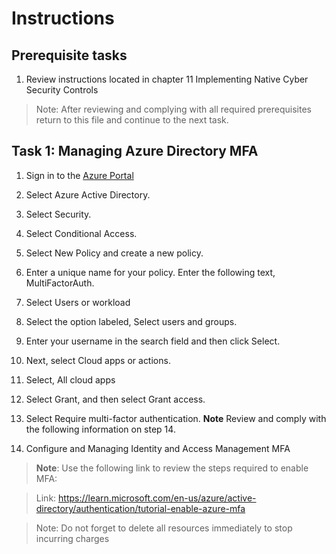 # Instructions

## Prerequisite tasks

1. Review instructions located in chapter 11 Implementing Native Cyber Security Controls
> Note: After reviewing and complying with all required prerequisites return to this file and continue to the next task.

## Task 1: Managing Azure Directory MFA

1.	Sign in to the [Azure Portal](https://portal.azure.com/)

3.	Select Azure Active Directory.

5.	Select Security.

7.	Select Conditional Access.

9.	Select New Policy and create a new policy.

11.	Enter a unique name for your policy. Enter the following text, MultiFactorAuth.

13.	Select Users or workload

15.	Select the option labeled, Select users and groups.

17.	Enter your username in the search field and then click Select.

19.	Next, select Cloud apps or actions.

21.	Select, All cloud apps

23.	Select Grant, and then select Grant access.

25.	Select Require multi-factor authentication.
**Note** Review and comply with the following information on step 14.

14.	Configure and Managing Identity and Access Management MFA
> **Note**: Use the following link to review the steps required to enable MFA:

> Link: https://learn.microsoft.com/en-us/azure/active-directory/authentication/tutorial-enable-azure-mfa

> Note: Do not forget to delete all resources immediately to stop incurring charges
